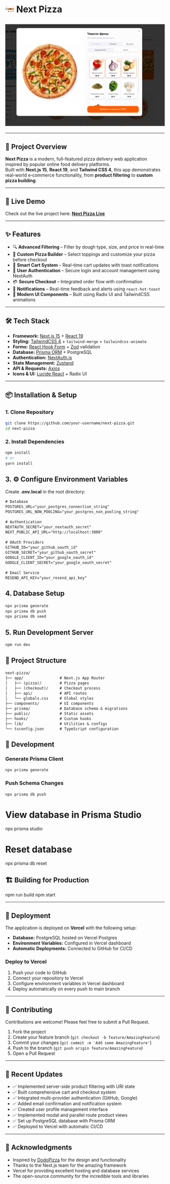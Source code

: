 # <img src="./public/assets/readme/mainpage.png" width="28" alt="Next Pizza"> Next Pizza

## <img src="./public/assets/readme/pizza.png" alt="Pizza Preview">

---

## 🍕 Project Overview

**Next Pizza** is a modern, full-featured pizza delivery web application inspired by popular online food delivery platforms.  
Built with **Next.js 15**, **React 19**, and **Tailwind CSS 4**, this app demonstrates real-world e‑commerce functionality, from **product filtering** to **custom pizza building**.

---

## 🚀 Live Demo

Check out the live project here: **[Next Pizza Live](https://your-vercel-link.vercel.app/)**

---

## ✨ Features

- 🔍 **Advanced Filtering** – Filter by dough type, size, and price in real-time  
- 🍕 **Custom Pizza Builder** – Select toppings and customize your pizza before checkout  
- 🛒 **Smart Cart System** – Real-time cart updates with toast notifications  
- 🔐 **User Authentication** – Secure login and account management using NextAuth  
- 💳 **Secure Checkout** – Integrated order flow with confirmation  
- 🔔 **Notifications** – Real-time feedback and alerts using `react-hot-toast`  
- 🎨 **Modern UI Components** – Built using Radix UI and TailwindCSS animations  

---

## 🛠 Tech Stack

- **Framework:** [Next.js 15](https://nextjs.org/) + [React 19](https://react.dev/)  
- **Styling:** [TailwindCSS 4](https://tailwindcss.com/) + `tailwind-merge` + `tailwindcss-animate`  
- **Forms:** [React Hook Form](https://react-hook-form.com/) + [Zod](https://zod.dev/) validation  
- **Database:** [Prisma ORM](https://www.prisma.io/) + PostgreSQL  
- **Authentication:** [NextAuth.js](https://next-auth.js.org/)  
- **State Management:** [Zustand](https://zustand-demo.pmnd.rs/)  
- **API & Requests:** [Axios](https://axios-http.com/)  
- **Icons & UI:** [Lucide React](https://lucide.dev/) + Radix UI  

---

## 📦 Installation & Setup

### 1. Clone Repository

```bash
git clone https://github.com/your-username/next-pizza.git
cd next-pizza 
```


### 2. Install Dependencies

```bash
npm install
# or
yarn install
```

## 3. ⚙️ Configure Environment Variables

Create **.env.local** in the root directory:

```
# Database
POSTGRES_URL="your_postgres_connection_string"
POSTGRES_URL_NON_POOLING="your_postgres_non_pooling_string"

# Authentication
NEXTAUTH_SECRET="your_nextauth_secret"
NEXT_PUBLIC_API_URL="http://localhost:3000"

# OAuth Providers
GITHUB_ID="your_github_oauth_id"
GITHUB_SECRET="your_github_oauth_secret"
GOOGLE_CLIENT_ID="your_google_oauth_id"
GOOGLE_CLIENT_SECRET="your_google_oauth_secret"

# Email Service
RESEND_API_KEY="your_resend_api_key"
```

## 4. Database Setup

```bash
npx prisma generate
npx prisma db push
npx prisma db seed
```


## 5. Run Development Server

```bash
npm run dev
```

## 📁 Project Structure

```plaintext
next-pizza/
├── app/                # Next.js App Router
│   ├── (pizza)/        # Pizza pages
│   ├── (checkout)/     # Checkout process
│   ├── api/            # API routes
│   └── globals.css     # Global styles
├── components/         # UI components
├── prisma/             # Database schema & migrations
├── public/             # Static assets
├── hooks/              # Custom hooks
├── lib/                # Utilities & configs
└── tsconfig.json       # TypeScript configuration
```


## 🔧 Development

### Generate Prisma Client
```bash
npx prisma generate
```

### Push Schema Changes
```bash
npx prisma db push
```
# View database in Prisma Studio
npx prisma studio

# Reset database
npx prisma db reset

## 🏗️ Building for Production
npm run build
npm start

---

## 🚀 Deployment

The application is deployed on **Vercel** with the following setup:

- **Database:** PostgreSQL hosted on Vercel Postgres
- **Environment Variables:** Configured in Vercel dashboard
- **Automatic Deployments:** Connected to GitHub for CI/CD

### Deploy to Vercel

1. Push your code to GitHub
2. Connect your repository to Vercel
3. Configure environment variables in Vercel dashboard
4. Deploy automatically on every push to main branch

---

## 🤝 Contributing

Contributions are welcome! Please feel free to submit a Pull Request.

1. Fork the project
2. Create your feature branch (`git checkout -b feature/AmazingFeature`)
3. Commit your changes (`git commit -m 'Add some AmazingFeature'`)
4. Push to the branch (`git push origin feature/AmazingFeature`)
5. Open a Pull Request

---

## 📝 Recent Updates

- ✅ Implemented server-side product filtering with URI state
- ✅ Built comprehensive cart and checkout system
- ✅ Integrated multi-provider authentication (GitHub, Google)
- ✅ Added email confirmation and notification system
- ✅ Created user profile management interface
- ✅ Implemented modal and parallel route product views
- ✅ Set up PostgreSQL database with Prisma ORM
- ✅ Deployed to Vercel with automatic CI/CD

---

## 🙏 Acknowledgments

- Inspired by [DodoPizza](https://dodopizza.pl/) for the design and functionality
- Thanks to the Next.js team for the amazing framework
- Vercel for providing excellent hosting and database services
- The open-source community for the incredible tools and libraries